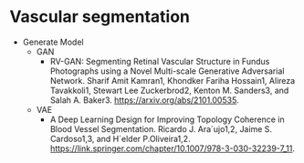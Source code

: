 # Vascular segmentation
* Generate Model
  * GAN
     * RV-GAN: Segmenting Retinal Vascular Structure in Fundus Photographs using a Novel Multi-scale Generative Adversarial Network.
     Sharif Amit Kamran1, Khondker Fariha Hossain1, Alireza Tavakkoli1, Stewart    Lee Zuckerbrod2, Kenton M. Sanders3, and Salah A. Baker3.
     https://arxiv.org/abs/2101.00535.
  * VAE
     * A Deep Learning Design for Improving Topology Coherence in Blood Vessel Segmentation. 
       Ricardo J. Ara´ujo1,2, Jaime S. Cardoso1,3, and H´elder P.Oliveira1,2.  
       https://link.springer.com/chapter/10.1007/978-3-030-32239-7_11. 
